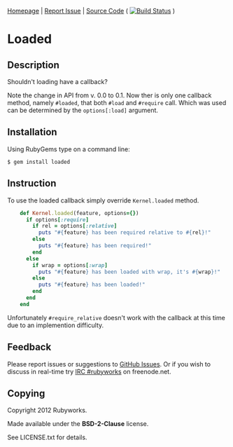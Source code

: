 [Homepage](http://rubygems.org/gems/loaded) |
[Report Issue](http://github.com/rubyworks/loaded/issues) |
[Source Code](http://github.com/rubyworks/loaded) 
( [![Build Status](https://secure.travis-ci.org/rubyworks/loaded.png)](http://travis-ci.org/rubyworks/loaded) )


# Loaded

## Description

Shouldn't loading have a callback?

Note the change in API from v. 0.0 to 0.1. Now ther is only one callback method, namely `#loaded`,
that both `#load` and `#require` call. Which was used can be determined by the `options[:load]` argument.


## Installation

Using RubyGems type on a command line:

    $ gem install loaded


## Instruction

To use the loaded callback simply override `Kernel.loaded` method.

```ruby
    def Kernel.loaded(feature, options={})
      if options[:require]
        if rel = options[:relative]
          puts "#{feature} has been required relative to #{rel}!"
        else
          puts "#{feature} has been required!"
        end
      else
        if wrap = options[:wrap]
          puts "#{feature} has been loaded with wrap, it's #{wrap}!"  
        else
          puts "#{feature} has been loaded!" 
        end
      end
    end
```

Unfortunately `#require_relative` doesn't work with the callback at this time due to
an implemention difficulty.


## Feedback

Please report issues or suggestions to
[GitHub Issues](http://github.com/rubyworks/required/issues).
Or if you wish to discuss in real-time try [IRC #rubyworks](irc://chat.us.freenet.org/rubyworks) on freenode.net.


## Copying

Copyright 2012 Rubyworks.

Made available under the **BSD-2-Clause** license.

See LICENSE.txt for details.

